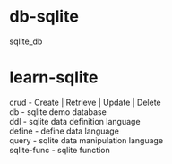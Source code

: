 # db-sqlite
sqlite_db

# learn-sqlite
crud - Create | Retrieve | Update | Delete <br />
db - sqlite demo database <br />
ddl - sqlite data definition language <br />
define - define data language <br />
query - sqlite data manipulation language <br />
sqlite-func - sqlite function <br />

